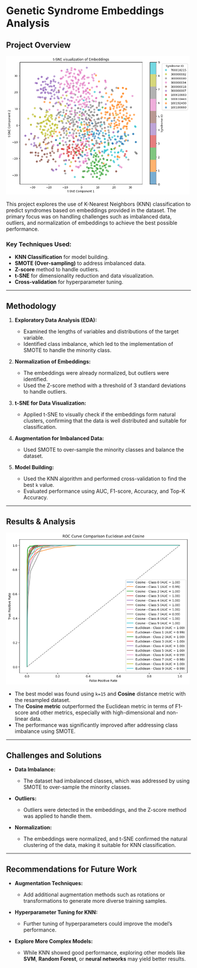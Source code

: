 # Genetic Syndrome Embeddings Analysis

## Project Overview

<img src="data/images/syndrome_tsne.png" width="500px" />


This project explores the use of K-Nearest Neighbors (KNN) classification to predict syndromes based on embeddings provided in the dataset. The primary focus was on handling challenges such as imbalanced data, outliers, and normalization of embeddings to achieve the best possible performance.

### Key Techniques Used:
- **KNN Classification** for model building.
- **SMOTE (Over-sampling)** to address imbalanced data.
- **Z-score** method to handle outliers.
- **t-SNE** for dimensionality reduction and data visualization.
- **Cross-validation** for hyperparameter tuning.
  
---

## Methodology

1. **Exploratory Data Analysis (EDA):**  
   - Examined the lengths of variables and distributions of the target variable.
   - Identified class imbalance, which led to the implementation of SMOTE to handle the minority class.

2. **Normalization of Embeddings:**  
   - The embeddings were already normalized, but outliers were identified.
   - Used the Z-score method with a threshold of 3 standard deviations to handle outliers.

3. **t-SNE for Data Visualization:**  
   - Applied t-SNE to visually check if the embeddings form natural clusters, confirming that the data is well distributed and suitable for classification.

4. **Augmentation for Imbalanced Data:**  
   - Used SMOTE to over-sample the minority classes and balance the dataset.

5. **Model Building:**  
   - Used the KNN algorithm and performed cross-validation to find the best `k` value.
   - Evaluated performance using AUC, F1-score, Accuracy, and Top-K Accuracy.

---

## Results & Analysis

<img src="data/images/roc_comparision.png" width="500px" />

- The best model was found using `k=15` and **Cosine** distance metric with the resampled dataset.
- The **Cosine metric** outperformed the Euclidean metric in terms of F1-score and other metrics, especially with high-dimensional and non-linear data.
- The performance was significantly improved after addressing class imbalance using SMOTE.

---

## Challenges and Solutions

- **Data Imbalance:**  
  - The dataset had imbalanced classes, which was addressed by using SMOTE to over-sample the minority classes.

- **Outliers:**  
  - Outliers were detected in the embeddings, and the Z-score method was applied to handle them.

- **Normalization:**  
  - The embeddings were normalized, and t-SNE confirmed the natural clustering of the data, making it suitable for KNN classification.

---

## Recommendations for Future Work

- **Augmentation Techniques:**  
  - Add additional augmentation methods such as rotations or transformations to generate more diverse training samples.

- **Hyperparameter Tuning for KNN:**  
  - Further tuning of hyperparameters could improve the model’s performance.

- **Explore More Complex Models:**  
  - While KNN showed good performance, exploring other models like **SVM**, **Random Forest**, or **neural networks** may yield better results.
